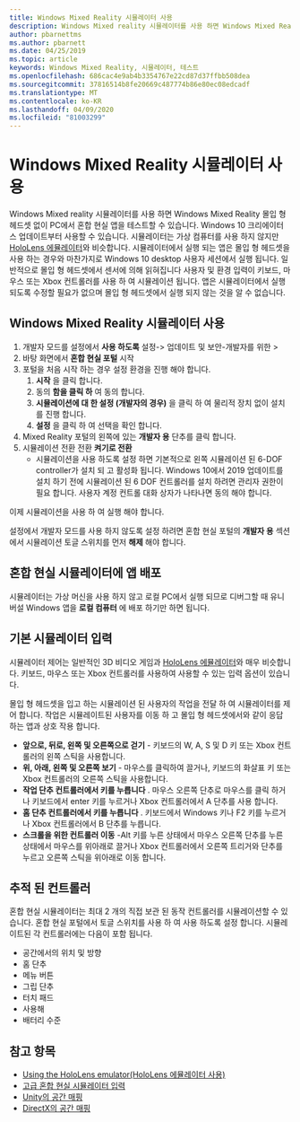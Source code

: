 ```yaml
---
title: Windows Mixed Reality 시뮬레이터 사용
description: Windows Mixed reality 시뮬레이터를 사용 하면 Windows Mixed Reality 몰입 형 헤드셋 없이 PC에서 혼합 현실 앱을 테스트할 수 있습니다.
author: pbarnettms
ms.author: pbarnett
ms.date: 04/25/2019
ms.topic: article
keywords: Windows Mixed Reality, 시뮬레이터, 테스트
ms.openlocfilehash: 686cac4e9ab4b3354767e22cd87d37ffbb508dea
ms.sourcegitcommit: 37816514b8fe20669c487774b86e80ec08edcadf
ms.translationtype: MT
ms.contentlocale: ko-KR
ms.lasthandoff: 04/09/2020
ms.locfileid: "81003299"
---
```

# <a name="using-the-windows-mixed-reality-simulator"></a>Windows Mixed Reality 시뮬레이터 사용

Windows Mixed reality 시뮬레이터를 사용 하면 Windows Mixed Reality 몰입 형 헤드셋 없이 PC에서 혼합 현실 앱을 테스트할 수 있습니다. Windows 10 크리에이터 스 업데이트부터 사용할 수 있습니다. 시뮬레이터는 가상 컴퓨터를 사용 하지 않지만 [HoloLens 에뮬레이터](using-the-hololens-emulator.md)와 비슷합니다. 시뮬레이터에서 실행 되는 앱은 몰입 형 헤드셋을 사용 하는 경우와 마찬가지로 Windows 10 desktop 사용자 세션에서 실행 됩니다. 일반적으로 몰입 형 헤드셋에서 센서에 의해 읽혀집니다 사용자 및 환경 입력이 키보드, 마우스 또는 Xbox 컨트롤러를 사용 하 여 시뮬레이션 됩니다. 앱은 시뮬레이터에서 실행 되도록 수정할 필요가 없으며 몰입 형 헤드셋에서 실행 되지 않는 것을 알 수 없습니다.

## <a name="enabling-the-windows-mixed-reality-simulator"></a>Windows Mixed Reality 시뮬레이터 사용

1. 개발자 모드를 설정에서 **사용 하도록** 설정-> 업데이트 및 보안-개발자를 위한 >
2. 바탕 화면에서 **혼합 현실 포털** 시작
3. 포털을 처음 시작 하는 경우 설정 환경을 진행 해야 합니다.
   1. **시작** 을 클릭 합니다.
   2. 동의 **함을 클릭 하** 여 동의 합니다.
   3. **시뮬레이션에 대 한 설정 (개발자의 경우)** 을 클릭 하 여 물리적 장치 없이 설치를 진행 합니다.
   4. **설정** 을 클릭 하 여 선택을 확인 합니다.
4. Mixed Reality 포털의 왼쪽에 있는 **개발자 용** 단추를 클릭 합니다.
5. 시뮬레이션 전환 전환 **켜기로 전환**
   * 시뮬레이션을 사용 하도록 설정 하면 기본적으로 왼쪽 시뮬레이션 된 6-DOF controller가 설치 되 고 활성화 됩니다.  Windows 10에서 2019 업데이트를 설치 하기 전에 시뮬레이션 된 6 DOF 컨트롤러를 설치 하려면 관리자 권한이 필요 합니다.  사용자 계정 컨트롤 대화 상자가 나타나면 동의 해야 합니다.

이제 시뮬레이션을 사용 하 여 실행 해야 합니다.

설정에서 개발자 모드를 사용 하지 않도록 설정 하려면 혼합 현실 포털의 **개발자 용** 섹션에서 시뮬레이션 토글 스위치를 먼저 **해제** 해야 합니다.

## <a name="deploying-apps-to-the-mixed-reality-simulator"></a>혼합 현실 시뮬레이터에 앱 배포

시뮬레이터는 가상 머신을 사용 하지 않고 로컬 PC에서 실행 되므로 디버그할 때 유니버설 Windows 앱을 **로컬 컴퓨터** 에 배포 하기만 하면 됩니다.

## <a name="basic-simulator-input"></a>기본 시뮬레이터 입력

시뮬레이터 제어는 일반적인 3D 비디오 게임과 [HoloLens 에뮬레이터](using-the-hololens-emulator.md)와 매우 비슷합니다. 키보드, 마우스 또는 Xbox 컨트롤러를 사용하여 사용할 수 있는 입력 옵션이 있습니다.

몰입 형 헤드셋을 입고 하는 시뮬레이션 된 사용자의 작업을 전달 하 여 시뮬레이터를 제어 합니다. 작업은 시뮬레이트된 사용자를 이동 하 고 몰입 형 헤드셋에서와 같이 응답 하는 앱과 상호 작용 합니다.
* **앞으로, 뒤로, 왼쪽 및 오른쪽으로 걷기** - 키보드의 W, A, S 및 D 키 또는 Xbox 컨트롤러의 왼쪽 스틱을 사용합니다.
* **위, 아래, 왼쪽 및 오른쪽 보기** - 마우스를 클릭하여 끌거나, 키보드의 화살표 키 또는 Xbox 컨트롤러의 오른쪽 스틱을 사용합니다.
* **작업 단추 컨트롤러에서 키를 누릅니다** . 마우스 오른쪽 단추로 마우스를 클릭 하거나 키보드에서 enter 키를 누르거나 Xbox 컨트롤러에서 A 단추를 사용 합니다.
* **홈 단추 컨트롤러에서 키를 누릅니다** . 키보드에서 Windows 키나 F2 키를 누르거나 Xbox 컨트롤러에서 B 단추를 누릅니다.
* **스크롤을 위한 컨트롤러 이동** -Alt 키를 누른 상태에서 마우스 오른쪽 단추를 누른 상태에서 마우스를 위아래로 끌거나 Xbox 컨트롤러에서 오른쪽 트리거와 단추를 누르고 오른쪽 스틱을 위아래로 이동 합니다.

## <a name="tracked-controllers"></a>추적 된 컨트롤러

혼합 현실 시뮬레이터는 최대 2 개의 직접 보관 된 동작 컨트롤러를 시뮬레이션할 수 있습니다. 혼합 현실 포털에서 토글 스위치를 사용 하 여 사용 하도록 설정 합니다. 시뮬레이트된 각 컨트롤러에는 다음이 포함 됩니다.
* 공간에서의 위치 및 방향
* 홈 단추
* 메뉴 버튼
* 그립 단추
* 터치 패드
* 사용해
* 배터리 수준

## <a name="see-also"></a>참고 항목
* [Using the HoloLens emulator(HoloLens 에뮬레이터 사용)](using-the-hololens-emulator.md)
* [고급 혼합 현실 시뮬레이터 입력](advanced-hololens-emulator-and-mixed-reality-simulator-input.md)
* [Unity의 공간 매핑](spatial-mapping-in-unity.md)
* [DirectX의 공간 매핑](spatial-mapping-in-directx.md)
